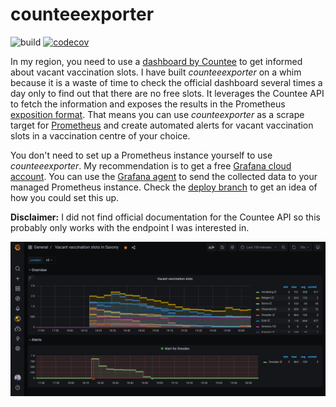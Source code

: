 # counteeexporter

![build](https://img.shields.io/github/workflow/status/usommerl/counteeexporter/ci?style=for-the-badge)
[![codecov](https://img.shields.io/codecov/c/github/usommerl/counteeexporter?style=for-the-badge)](https://codecov.io/gh/usommerl/graalnative4s)
<!--[![Scala Steward badge](https://img.shields.io/badge/Scala_Steward-helping-blue.svg?style=for-the-badge)](https://scala-steward.org)-->

In my region, you need to use a [dashboard by Countee][countee_dashboard] to get informed about vacant vaccination slots. I have built _counteeexporter_ on a whim because it is a waste of time to check the official dashboard several times a day only to find out that there are no free slots. It leverages the Countee API to fetch the information and exposes the results in the Prometheus [exposition format][expostion_format]. That means you can use _counteexporter_ as a scrape target for [Prometheus][prometheus] and create automated alerts for vacant vaccination slots in a vaccination centre of your choice.

You don't need to set up a Prometheus instance yourself to use _counteeexporter_. My recommendation is to get a free [Grafana cloud account][grafana_cloud]. You can use the [Grafana agent][grafana_agent] to send the collected data to your managed Prometheus instance. Check the [deploy branch][deploy_branch] to get an idea of how you could set this up.

**Disclaimer:** I did not find official documentation for the Countee API so this probably only works with the endpoint I was interested in.

![Grafana dashboard with countee data](screenshot_grafana_dashboard.png)

[countee_dashboard]: https://www.countee.ch/app/de/counter/impfee/_iz_sachsen
[expostion_format]: https://github.com/prometheus/docs/blob/master/content/docs/instrumenting/exposition_formats.md
[prometheus]: https://prometheus.io/
[grafana_cloud]: https://grafana.com/products/cloud/
[grafana_agent]: https://github.com/grafana/agent
[deploy_branch]: https://github.com/usommerl/counteeexporter/tree/deploy

